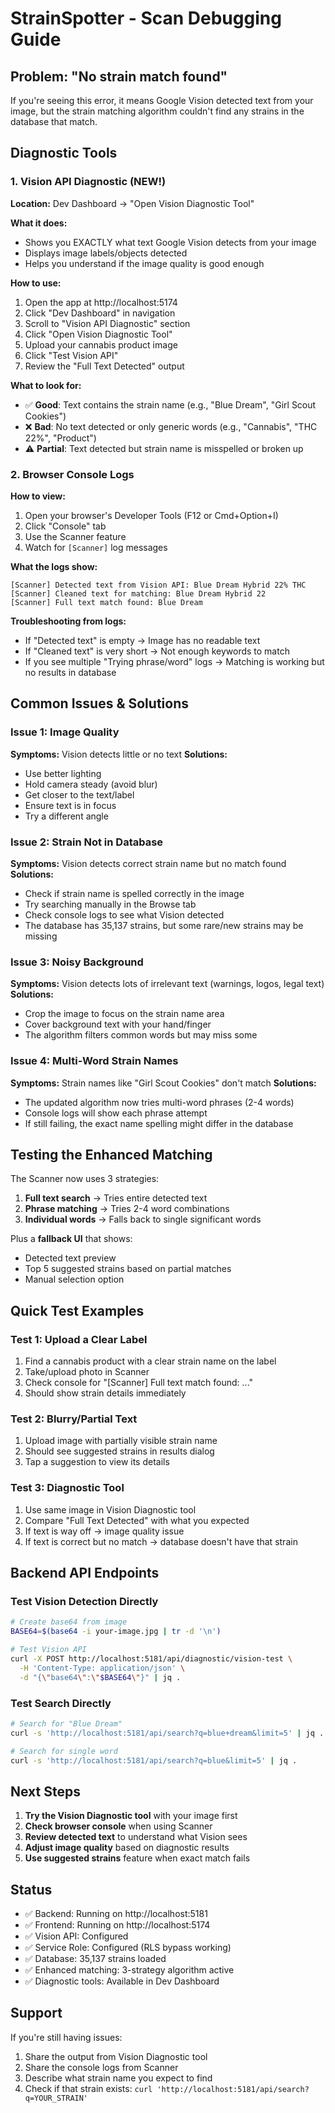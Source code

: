 # StrainSpotter - Scan Debugging Guide

## Problem: "No strain match found"

If you're seeing this error, it means Google Vision detected text from your image, but the strain matching algorithm couldn't find any strains in the database that match.

## Diagnostic Tools

### 1. Vision API Diagnostic (NEW!)

**Location:** Dev Dashboard → "Open Vision Diagnostic Tool"

**What it does:**
- Shows you EXACTLY what text Google Vision detects from your image
- Displays image labels/objects detected
- Helps you understand if the image quality is good enough

**How to use:**
1. Open the app at http://localhost:5174
2. Click "Dev Dashboard" in navigation
3. Scroll to "Vision API Diagnostic" section
4. Click "Open Vision Diagnostic Tool"
5. Upload your cannabis product image
6. Click "Test Vision API"
7. Review the "Full Text Detected" output

**What to look for:**
- ✅ **Good**: Text contains the strain name (e.g., "Blue Dream", "Girl Scout Cookies")
- ❌ **Bad**: No text detected or only generic words (e.g., "Cannabis", "THC 22%", "Product")
- ⚠️ **Partial**: Text detected but strain name is misspelled or broken up

### 2. Browser Console Logs

**How to view:**
1. Open your browser's Developer Tools (F12 or Cmd+Option+I)
2. Click "Console" tab
3. Use the Scanner feature
4. Watch for `[Scanner]` log messages

**What the logs show:**
```
[Scanner] Detected text from Vision API: Blue Dream Hybrid 22% THC
[Scanner] Cleaned text for matching: Blue Dream Hybrid 22
[Scanner] Full text match found: Blue Dream
```

**Troubleshooting from logs:**
- If "Detected text" is empty → Image has no readable text
- If "Cleaned text" is very short → Not enough keywords to match
- If you see multiple "Trying phrase/word" logs → Matching is working but no results in database

## Common Issues & Solutions

### Issue 1: Image Quality
**Symptoms:** Vision detects little or no text
**Solutions:**
- Use better lighting
- Hold camera steady (avoid blur)
- Get closer to the text/label
- Ensure text is in focus
- Try a different angle

### Issue 2: Strain Not in Database
**Symptoms:** Vision detects correct strain name but no match found
**Solutions:**
- Check if strain name is spelled correctly in the image
- Try searching manually in the Browse tab
- Check console logs to see what Vision detected
- The database has 35,137 strains, but some rare/new strains may be missing

### Issue 3: Noisy Background
**Symptoms:** Vision detects lots of irrelevant text (warnings, logos, legal text)
**Solutions:**
- Crop the image to focus on the strain name area
- Cover background text with your hand/finger
- The algorithm filters common words but may miss some

### Issue 4: Multi-Word Strain Names
**Symptoms:** Strain names like "Girl Scout Cookies" don't match
**Solutions:**
- The updated algorithm now tries multi-word phrases (2-4 words)
- Console logs will show each phrase attempt
- If still failing, the exact name spelling might differ in the database

## Testing the Enhanced Matching

The Scanner now uses 3 strategies:

1. **Full text search** → Tries entire detected text
2. **Phrase matching** → Tries 2-4 word combinations
3. **Individual words** → Falls back to single significant words

Plus a **fallback UI** that shows:
- Detected text preview
- Top 5 suggested strains based on partial matches
- Manual selection option

## Quick Test Examples

### Test 1: Upload a Clear Label
1. Find a cannabis product with a clear strain name on the label
2. Take/upload photo in Scanner
3. Check console for "[Scanner] Full text match found: ..."
4. Should show strain details immediately

### Test 2: Blurry/Partial Text
1. Upload image with partially visible strain name
2. Should see suggested strains in results dialog
3. Tap a suggestion to view its details

### Test 3: Diagnostic Tool
1. Use same image in Vision Diagnostic tool
2. Compare "Full Text Detected" with what you expected
3. If text is way off → image quality issue
4. If text is correct but no match → database doesn't have that strain

## Backend API Endpoints

### Test Vision Detection Directly
```bash
# Create base64 from image
BASE64=$(base64 -i your-image.jpg | tr -d '\n')

# Test Vision API
curl -X POST http://localhost:5181/api/diagnostic/vision-test \
  -H 'Content-Type: application/json' \
  -d "{\"base64\":\"$BASE64\"}" | jq .
```

### Test Search Directly
```bash
# Search for "Blue Dream"
curl -s 'http://localhost:5181/api/search?q=blue+dream&limit=5' | jq .

# Search for single word
curl -s 'http://localhost:5181/api/search?q=blue&limit=5' | jq .
```

## Next Steps

1. **Try the Vision Diagnostic tool** with your image first
2. **Check browser console** when using Scanner
3. **Review detected text** to understand what Vision sees
4. **Adjust image quality** based on diagnostic results
5. **Use suggested strains** feature when exact match fails

## Status

- ✅ Backend: Running on http://localhost:5181
- ✅ Frontend: Running on http://localhost:5174
- ✅ Vision API: Configured
- ✅ Service Role: Configured (RLS bypass working)
- ✅ Database: 35,137 strains loaded
- ✅ Enhanced matching: 3-strategy algorithm active
- ✅ Diagnostic tools: Available in Dev Dashboard

## Support

If you're still having issues:
1. Share the output from Vision Diagnostic tool
2. Share the console logs from Scanner
3. Describe what strain name you expect to find
4. Check if that strain exists: `curl 'http://localhost:5181/api/search?q=YOUR_STRAIN'`
